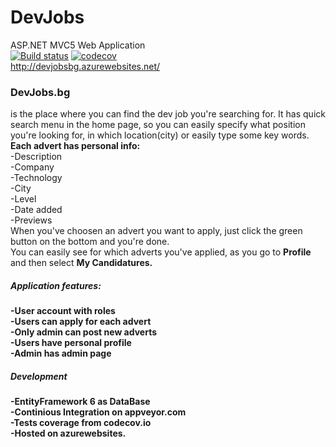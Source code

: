# DevJobs
ASP.NET MVC5 Web Application
<br />
[![Build status](https://ci.appveyor.com/api/projects/status/foy24k0baojkljg7?svg=true)](https://ci.appveyor.com/project/darindragomirow/devjobs)
[![codecov](https://codecov.io/gh/darindragomirow/DevJobs/branch/master/graph/badge.svg)](https://codecov.io/gh/darindragomirow/DevJobs)
<br />
http://devjobsbg.azurewebsites.net/
<br/>
<h3>DevJobs.bg</h3> is the place where you can find the dev job you're searching for.
It has quick search menu in the home page, so you can easily specify what position you're looking for,
in which location(city) or easily type some key words.
<br/>
<strong>Each advert has personal info:</strong>
<br/>
 -Description
 </br>
 -Company
 <br/>
 -Technology
 <br/>
 -City
 <br/>
 -Level
 <br/>
 -Date added
 <br/>
 -Previews
 <br/>
When you've choosen an advert you want to apply, just click the green button on the bottom and you're done.
<br/>
You can easily see for which adverts you've applied, as you go to <strong>Profile</strong> and then select <strong>My Candidatures<strong>.

<h5>Application features:</h5>
 -User account with roles
  <br/>
 -Users can apply for each advert
  <br/>
 -Only admin can post new adverts
  <br/>
 -Users have personal profile
  <br/>
 -Admin has admin page
 <h5>Development</h5>
 -EntityFramework 6 as DataBase
 <br/>
 -Continious Integration on appveyor.com
 <br/>
 -Tests coverage from codecov.io
 <br/>
 -Hosted on azurewebsites.
